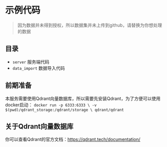 # 示例代码

> 因为数据并未得到授权，所以数据集并未上传到github，请替换为你想处理的数据

## 目录

- `server` 服务端代码
- `data_import` 数据导入代码

## 前期准备

本服务需要使用Qdrant向量数据库，所以需要先安装Qdrant，为了方便可以使用docker启动：
`docker run -p 6333:6333 \
-v $(pwd)/qdrant_storage:/qdrant/storage \
qdrant/qdrant
`

## 关于Qdrant向量数据库

你可以查看Qdrant的官方文档：https://qdrant.tech/documentation/

